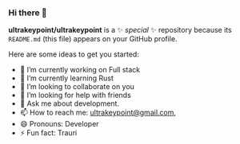 ### Hi there 👋

**ultrakeypoint/ultrakeypoint** is a ✨ _special_ ✨ repository because its `README.md` (this file) appears on your GitHub profile.

Here are some ideas to get you started:

- 🔭 I’m currently working on Full stack
- 🌱 I’m currently learning Rust
- 👯 I’m looking to collaborate on you
- 🤔 I’m looking for help with friends
- 💬 Ask me about development.
- 📫 How to reach me: ultrakeypoint@gmail.com, 
- 😄 Pronouns: Developer
- ⚡ Fun fact: Trauri
